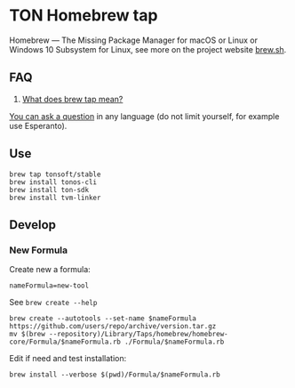 # TON Homebrew tap

Homebrew — The Missing Package Manager for macOS or Linux or Windows 10 Subsystem for Linux, see more on the project website [brew.sh](https://docs.brew.sh/Installation).

## FAQ

1. [What does brew tap mean?](https://docs.brew.sh/Taps)

[You can ask a question](https://github.com/tonsoft/homebrew-stable/issues/new?labels=question&template=question.md) in any language (do not limit yourself, for example use Esperanto).

## Use

    brew tap tonsoft/stable
    brew install tonos-cli
    brew install ton-sdk
    brew install tvm-linker

## Develop

### New Formula

Create new a formula:

    nameFormula=new-tool

See `brew create --help`

    brew create --autotools --set-name $nameFormula https://github.com/users/repo/archive/version.tar.gz
    mv $(brew --repository)/Library/Taps/homebrew/homebrew-core/Formula/$nameFormula.rb ./Formula/$nameFormula.rb

Edit if need and test installation:

    brew install --verbose $(pwd)/Formula/$nameFormula.rb
